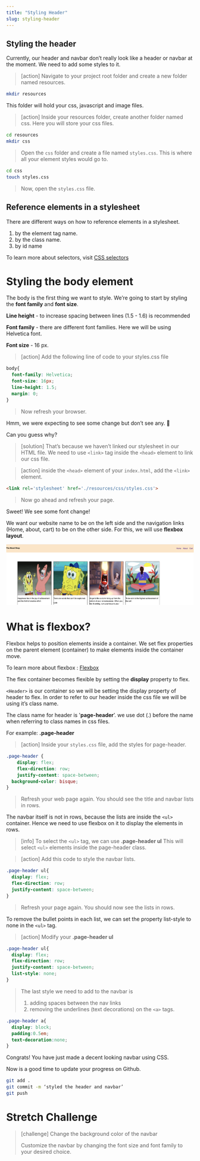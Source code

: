 ```yaml
---
title: "Styling Header"
slug: styling-header
---
```


## Styling the header
Currently, our header and navbar don’t really look like a header or navbar at the moment. We need to add some styles to it.

>[action] Navigate to your project root folder and create a new folder named resources.
>
```bash
mkdir resources
```

This folder will hold your css, javascript and image files.

>[action] Inside your resources folder, create another folder named css. Here you will store your css files.
>
```bash
cd resources
mkdir css
```
> Open the `css` folder and create a file named `styles.css`. This is where all your element styles would go to.
>
```bash
cd css
touch styles.css
```
> Now, open the `styles.css` file.

## Reference elements in a stylesheet
There are different ways on how to reference elements in a stylesheet.

1. by the element tag name.
1. by the class name.
1. by id name  

To learn more about selectors, visit [CSS selectors](https://www.w3schools.com/css/css_selectors.asp)

# Styling the body element
The body is the first thing we want to style.
We’re going to start by styling the **font family** and **font size**.

**Line height** - to increase spacing between lines (1.5 - 1.6) is recommended

**Font family** - there are different font families. Here we will be using
 Helvetica font.

**Font size** - 16 px.

>[action] Add the following line of code to your styles.css file
>
```css
body{
  font-family: Helvetica;
  font-size: 16px;
  line-height: 1.5;
  margin: 0;
}
```
>
> Now refresh your browser.

Hmm, we were expecting to see some change but don’t see any. 🤔

Can you guess why?

> [solution]
> That’s because we haven’t linked our stylesheet in our HTML file.
We need to use ```<link>``` tag inside the ```<head>``` element to link our css file.

<!--  -->

>[action] inside the ```<head>``` element of your `index.html`, add the ```<link>``` element.
>
```html
<link rel='stylesheet' href='./resources/css/styles.css'>
```
>
> Now go ahead and refresh your page.

Sweet! We see some font change!

We want our website name to be on the left side and the navigation links (Home, about, cart) to be on the other side. For this, we will use **flexbox layout**.

![Navbar Example](assets/01_styling-header_navbar-example.png "Navbar example")

# What is flexbox?

Flexbox helps to position elements inside a container.
We set flex properties on the parent element (container) to make elements inside the container move.

To learn more about flexbox : [Flexbox](https://www.w3schools.com/css/css3_flexbox.asp)

The flex container becomes flexible by setting the **display** property to flex.

```<Header>``` is our container so we will be setting the display property of header to flex. In order to refer to our header inside the css file we will be using it’s class name.


The class name for header is '**page-header**’.
we use dot (.) before the name when referring to class names in css files.

For example:  **.page-header**

>[action] Inside your `styles.css` file, add the styles for page-header.
>
```css
.page-header {
	display: flex;
	flex-direction: row;
	justify-content: space-between;
  background-color: bisque;
}
```
>
> Refresh your web page again. You should see the title and navbar lists in rows.

The navbar itself is not in rows, because the lists are inside the ```<ul>``` container. Hence we need to use flexbox on it to display the elements in rows.

>[info] To select the ```<ul>``` tag, we can use **.page-header ul**
This will select ```<ul>``` elements inside the page-header class.

<!--  -->

>[action] Add this code to style the navbar lists.
>
```css
.page-header ul{
  display: flex;
  flex-direction: row;
  justify-content: space-between;
}
```
> Refresh your page again. You should now see the lists in rows.

To remove the bullet points in each list, we can set the property list-style to none in the ```<ul>``` tag.

>[action] Modify your **.page-header ul**
>
```css
.page-header ul{
  display: flex;
  flex-direction: row;
  justify-content: space-between;
  list-style: none;
}
```
>
> The last style we need to add to the navbar is
>
> 1. adding spaces between the nav links
> 1. removing the underlines (text decorations) on the ```<a>``` tags.
>
```css
.page-header a{
  display: block;
  padding:0.5em;
  text-decoration:none;
}
```

Congrats! You have just made a decent looking navbar using CSS.

Now is a good time to update your progress on Github.

```bash
git add .
git commit -m ‘styled the header and navbar’
git push
```


# Stretch Challenge

> [challenge]
> Change the background color of the navbar
>
> Customize the navbar by changing the font size and font family to your desired choice.
